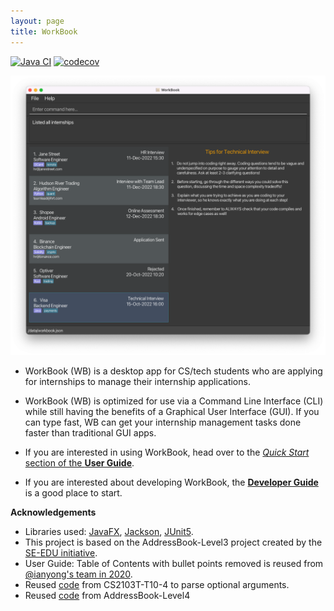 ```yaml
---
layout: page
title: WorkBook
---
```


[![Java CI](https://github.com/AY2223S1-CS2103T-T10-3/tp/actions/workflows/gradle.yml/badge.svg)](https://github.com/AY2223S1-CS2103T-T10-3/tp/actions/workflows/gradle.yml)
[![codecov](https://codecov.io/gh/AY2223S1-CS2103T-T10-3/tp/branch/master/graph/badge.svg?token=K13DUI69HX)](https://codecov.io/gh/AY2223S1-CS2103T-T10-3/tp)

![Ui](images/Ui.png)

* WorkBook (WB) is a desktop app for CS/tech students who are applying for internships to manage their internship applications.

* WorkBook (WB) is optimized for use via a Command Line Interface (CLI) while still having the benefits of a Graphical User Interface (GUI). If you can type fast, WB can get your internship management tasks done faster than traditional GUI apps.

* If you are interested in using WorkBook, head over to the [_Quick Start_ section of the **User Guide**](UserGuide.html#quick-start).
* If you are interested about developing WorkBook, the [**Developer Guide**](DeveloperGuide.html) is a good place to start.


**Acknowledgements**

* Libraries used: [JavaFX](https://openjfx.io), [Jackson](https://github.com/FasterXML/jackson), [JUnit5](https://github.com/junit-team/junit5).
* This project is based on the AddressBook-Level3 project created by the [SE-EDU initiative](https://se-education.org).
* User Guide: Table of Contents with bullet points removed is reused from [@ianyong's team in 2020](https://github.com/AY2021S1-CS2103T-W16-3/tp/pull/190/commits/b91ca546a6a41a977a8dbf4d40c969ab07a49ad7).
* Reused [code](https://github.com/AY2223S1-CS2103T-T10-4/tp/commit/118c73f20a9eac789f37778a2f05e225f76a1110) from CS2103T-T10-4 to parse optional arguments.
* Reused [code](https://github.com/se-edu/addressbook-level4/blob/master/src/main/java/seedu/address/model/VersionedAddressBook.java) from AddressBook-Level4

